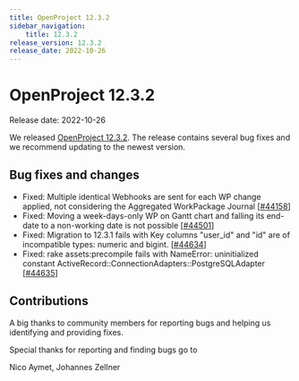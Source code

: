 ```yaml
---
title: OpenProject 12.3.2
sidebar_navigation:
    title: 12.3.2
release_version: 12.3.2
release_date: 2022-10-26
---
```


# OpenProject 12.3.2

Release date: 2022-10-26

We released [OpenProject 12.3.2](https://community.openproject.org/versions/1608).
The release contains several bug fixes and we recommend updating to the newest version.

## Bug fixes and changes

- Fixed: Multiple identical Webhooks are sent for each WP change applied, not considering the Aggregated WorkPackage Journal \[[#44158](https://community.openproject.org/wp/44158)\]
- Fixed: Moving a week-days-only WP on Gantt chart and falling its end-date to a non-working date is not possible \[[#44501](https://community.openproject.org/wp/44501)\]
- Fixed: Migration to 12.3.1 fails with Key columns "user_id" and "id" are of incompatible types: numeric and bigint. \[[#44634](https://community.openproject.org/wp/44634)\]
- Fixed: rake assets:precompile fails with NameError: uninitialized constant ActiveRecord::ConnectionAdapters::PostgreSQLAdapter \[[#44635](https://community.openproject.org/wp/44635)\]

## Contributions

A big thanks to community members for reporting bugs and helping us identifying and providing fixes.

Special thanks for reporting and finding bugs go to

Nico Aymet, Johannes Zellner
